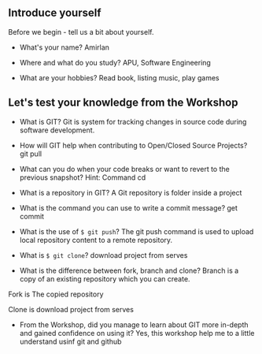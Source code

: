 ## Introduce yourself

Before we begin - tell us a bit about yourself.

- What's your name?
Amirlan

- Where and what do you study?
APU, Software Engineering 

- What are your hobbies?
Read book, listing music, play games

## Let's test your knowledge from the Workshop
- What is GIT?
Git is system for tracking changes in source code during software development.

- How will GIT help when contributing to Open/Closed Source Projects?
git pull

- What can you do when your code breaks or want to revert to the previous snapshot? Hint: Command
cd

- What is a repository in GIT?
A Git repository is folder inside a project

- What is the command you can use to write a commit message?
get commit

- What is the use of `$ git push`?
The git push command is used to upload local repository content to a remote repository. 

- What is `$ git clone`?
download project from serves 

- What is the difference between fork, branch and clone?
Branch is a copy of an existing repository which you can create.

Fork is The copied repository

Clone is download project from serves


- From the Workshop, did you manage to learn about GIT more in-depth and gained confidence on using it?
Yes, this workshop help me to a little understand usinf git and github
